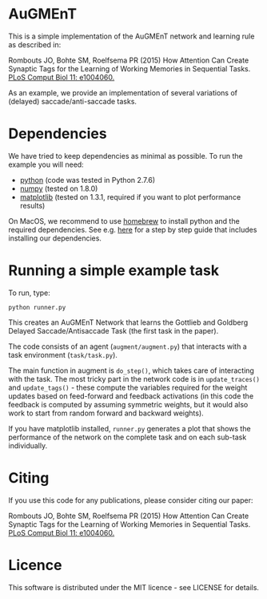 # AuGMEnT

This is a simple implementation of the AuGMEnT network and learning rule as described in:

Rombouts JO, Bohte SM, Roelfsema PR (2015)
How Attention Can Create Synaptic Tags for the Learning of Working Memories in Sequential Tasks.
[PLoS Comput Biol 11: e1004060.](http://journals.plos.org/ploscompbiol/article?id=10.1371/journal.pcbi.1004060)

As an example, we provide an implementation of several variations of (delayed) saccade/anti-saccade tasks.

# Dependencies

We have tried to keep dependencies as minimal as possible. To run the example you will need:

- [python](https://www.python.org) (code was tested in Python 2.7.6)
- [numpy](http://www.numpy.org) (tested on 1.8.0)
- [matplotlib](http://matplotlib.org) (tested on 1.3.1, required if you want to plot performance results)

On MacOS, we recommend to use [homebrew](http://brew.sh) to install python and the required dependencies. See e.g. 
[here](https://joernhees.de/blog/2014/02/25/scientific-python-on-mac-os-x-10-9-with-homebrew/) for a step by step guide that includes installing our dependencies.

# Running a simple example task

To run, type:

```python runner.py```

This creates an AuGMEnT Network that learns the Gottlieb and Goldberg Delayed Saccade/Antisaccade Task (the first task in the paper). 

The code consists of an agent (```augment/augment.py```) that interacts with a task environment (```task/task.py```). 

The main function in augment is ```do_step()```, which takes care of interacting with the task. 
The most tricky part in the network code is in ```update_traces()``` and ```update_tags()``` - these compute the variables required for the weight updates based on feed-forward and feedback activations (in this code the feedback is computed by assuming symmetric weights, but it would also work to start from random forward and backward weights).

If you have matplotlib installed, ```runner.py``` generates a plot that shows the performance of the network on the complete task and on each sub-task individually. 


# Citing

If you use this code for any publications, please consider citing our paper:

Rombouts JO, Bohte SM, Roelfsema PR (2015)
How Attention Can Create Synaptic Tags for the Learning of Working Memories in Sequential Tasks.
[PLoS Comput Biol 11: e1004060.](http://journals.plos.org/ploscompbiol/article?id=10.1371/journal.pcbi.1004060)

# Licence
 
This software is distributed under the MIT licence - see LICENSE for details.

